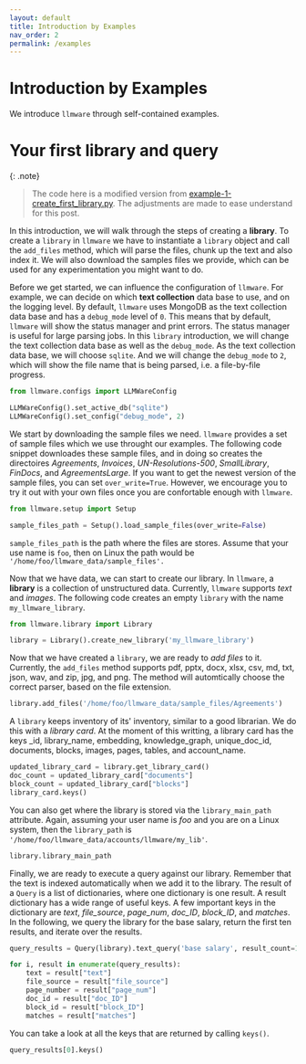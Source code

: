 ```yaml
---
layout: default
title: Introduction by Examples
nav_order: 2
permalink: /examples
---
```

# Introduction by Examples
We introduce ``llmware`` through self-contained examples.


# Your first library and query

{: .note}
> The code here is a modified version from [example-1-create_first_library.py](https://github.com/llmware-ai/llmware/blob/main/fast_start/example-1-create_first_library.py).
> The adjustments are made to ease understand for this post.

In this introduction, we will walk through the steps of creating a **library**.
To create a ``library`` in ``llmware`` we have to instantiate a ``library`` object and call
the ``add_files`` method, which will parse the files, chunk up the text and also index it.
We will also download the samples files we provide, which can be used for any experimentation you
might want to do.


Before we get started, we can influence the configuration of ``llmware``.
For example, we can decide on which **text collection** data base to use, and on the logging level.
By default, ``llmware`` uses MongoDB as the text collection data base and has a ``debug_mode`` level
of ``0``.
This means that by default, ``llmware`` will show the status manager and print errors.
The status manager is useful for large parsing jobs.
In this ``library`` introduction, we will change the text collection data base as well as the ``debug_mode``.
As the text collection data base, we will choose ``sqlite``.
And we will change the ``debug_mode`` to ``2``, which will show the file name that is being parsed, i.e. a file-by-file progress.
```python
from llmware.configs import LLMWareConfig

LLMWareConfig().set_active_db("sqlite")
LLMWareConfig().set_config("debug_mode", 2)
```


We start by downloading the sample files we need.
``llmware`` provides a set of sample files which we use throught our examples.
The following code snippet downloades these sample files, and in doing so creates the directoires
*Agreements*, *Invoices*, *UN-Resolutions-500*, *SmallLibrary*, *FinDocs*, and *AgreementsLarge*.
If you want to get the newest version of the sample files, you can set ``over_write=True``.
However, we encourage you to try it out with your own files once you are confortable enough with ``llmware``.
```python
from llmware.setup import Setup

sample_files_path = Setup().load_sample_files(over_write=False)
```
``sample_files_path`` is the path where the files are stores.
Assume that your use name is ``foo``, then on Linux the path would be ``'/home/foo/llmware_data/sample_files'.``



Now that we have data, we can start to create our library.
In ``llmware``, a **library** is a collection of unstructured data.
Currently, ``llmware`` supports *text* and *images*.
The following code creates an empty ``library`` with the name ``my_llmware_library``.
```python
from llmware.library import Library

library = Library().create_new_library('my_llmware_library')
```

Now that we have created a ``library``, we are ready to *add files* to it.
Currently, the ``add_files`` method supports pdf, pptx, docx, xlsx, csv, md, txt, json, wav, and zip, jpg, and png.
The method will automtically choose the correct parser, based on the file extension.
```python
library.add_files('/home/foo/llmware_data/sample_files/Agreements')
```

A ``library`` keeps inventory of its' inventory, similar to a good librarian.
We do this with a *library card*.
At the moment of this writting, a library card has the keys _id, library_name, embedding, knowledge_graph, unique_doc_id, documents, blocks, images, pages, tables, and account_name.
```python
updated_library_card = library.get_library_card()
doc_count = updated_library_card["documents"]
block_count = updated_library_card["blocks"]
library_card.keys()
```

You can also get where the library is stored via the ``library_main_path`` attribute.
Again, assuming your user name is *foo* and you are on a Linux system, then the ``library_path`` is ``'/home/foo/llmware_data/accounts/llmware/my_lib'``.
```python
library.library_main_path
```


Finally, we are ready to execute a query against our library.
Remember that the text is indexed automatically when we add it to the library.
The result of a ``Query`` is a list of dictionaries, where one dictionary is one result.
A result dictionary has a wide range of useful keys.
A few important keys in the dictionary are *text*, *file_source*, *page_num*, *doc_ID*, *block_ID*, and
*matches*.
In the following, we query the library for the base salary, return the first ten results, and
iterate over the results.
```python
query_results = Query(library).text_query('base salary', result_count=10)

for i, result in enumerate(query_results):
    text = result["text"]
    file_source = result["file_source"]
    page_number = result["page_num"]
    doc_id = result["doc_ID"]
    block_id = result["block_ID"]
    matches = result["matches"]
```

You can take a look at all the keys that are returned by calling ``keys()``.
```python
query_results[0].keys()
```
